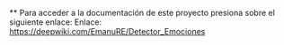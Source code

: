 ** Para acceder a la documentación de este proyecto presiona sobre el siguiente enlace:
Enlace: https://deepwiki.com/EmanuRE/Detector_Emociones
